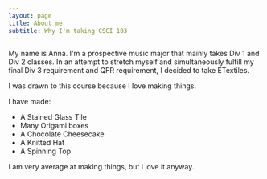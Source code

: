 ```yaml
---
layout: page
title: About me
subtitle: Why I'm taking CSCI 103
---
```

My name is Anna. I'm a prospective music major that mainly takes Div 1 and Div 2 classes. 
In an attempt to stretch myself and simultaneously fulfill my final Div 3 requirement and QFR requirement, I decided to take ETextiles. 

I was drawn to this course because I love making things.

I have made:

- A Stained Glass Tile
- Many Origami boxes
- A Chocolate Cheesecake
- A Knitted Hat
- A Spinning Top

I am very average at making things, but I love it anyway. 

